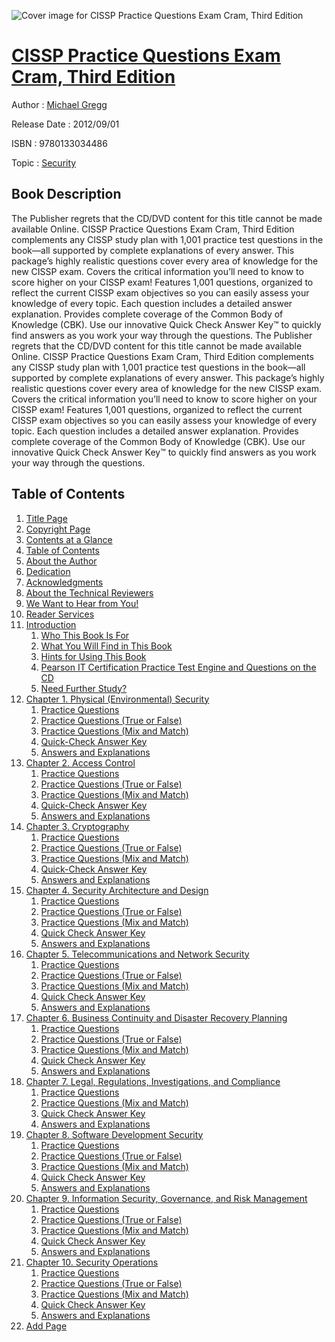 ![Cover image for CISSP Practice Questions Exam Cram, Third Edition](https://imgdetail.ebookreading.net/cover/cover/security/EB9780133034486.jpg)

[CISSP Practice Questions Exam Cram, Third Edition](https://ebookreading.net/view/book/CISSP+Practice+Questions+Exam+Cram%2C+Third+Edition-EB9780133034486_1.html "CISSP Practice Questions Exam Cram, Third Edition")
====================================================================================================================

Author : [Michael Gregg](https://ebookreading.net/search/author/Michael+Gregg)

Release Date : 2012/09/01

ISBN : 9780133034486

Topic : [Security](https://ebookreading.net/search/category/security)

Book Description
-----------------

The Publisher regrets that the CD/DVD content for this title cannot be made available Online.
CISSP Practice Questions Exam Cram, Third Edition complements any CISSP study plan with 1,001 practice test questions in the book—all supported by complete explanations of every answer. This package’s highly realistic questions cover every area of knowledge for the new CISSP exam.
Covers the critical information you’ll need to know to score higher on your CISSP exam!
Features 1,001 questions, organized to reflect the current CISSP exam objectives so you can easily assess your knowledge of every topic.
Each question includes a detailed answer explanation.
Provides complete coverage of the Common Body of Knowledge (CBK).
Use our innovative Quick Check Answer Key™ to quickly find answers as you work your way through the questions.
              The Publisher regrets that the CD/DVD content for this title cannot be made available Online.
CISSP Practice Questions Exam Cram, Third Edition complements any CISSP study plan with 1,001 practice test questions in the book—all supported by complete explanations of every answer. This package’s highly realistic questions cover every area of knowledge for the new CISSP exam.
Covers the critical information you’ll need to know to score higher on your CISSP exam!
Features 1,001 questions, organized to reflect the current CISSP exam objectives so you can easily assess your knowledge of every topic.
Each question includes a detailed answer explanation.
Provides complete coverage of the Common Body of Knowledge (CBK).
Use our innovative Quick Check Answer Key™ to quickly find answers as you work your way through the questions.
              
Table of Contents
-----------------

1. [Title Page](https://ebookreading.net/view/book/CISSP+Practice+Questions+Exam+Cram%2C+Third+Edition-EB9780133034486_2.html)
1. [Copyright Page](https://ebookreading.net/view/book/CISSP+Practice+Questions+Exam+Cram%2C+Third+Edition-EB9780133034486_3.html)
1. [Contents at a Glance](https://ebookreading.net/view/book/CISSP+Practice+Questions+Exam+Cram%2C+Third+Edition-EB9780133034486_4.html)
1. [Table of Contents](https://ebookreading.net/view/book/CISSP+Practice+Questions+Exam+Cram%2C+Third+Edition-EB9780133034486_5.html)
1. [About the Author](https://ebookreading.net/view/book/CISSP+Practice+Questions+Exam+Cram%2C+Third+Edition-EB9780133034486_6.html)
1. [Dedication](https://ebookreading.net/view/book/CISSP+Practice+Questions+Exam+Cram%2C+Third+Edition-EB9780133034486_7.html)
1. [Acknowledgments](https://ebookreading.net/view/book/CISSP+Practice+Questions+Exam+Cram%2C+Third+Edition-EB9780133034486_8.html)
1. [About the Technical Reviewers](https://ebookreading.net/view/book/CISSP+Practice+Questions+Exam+Cram%2C+Third+Edition-EB9780133034486_9.html)
1. [We Want to Hear from You!](https://ebookreading.net/view/book/CISSP+Practice+Questions+Exam+Cram%2C+Third+Edition-EB9780133034486_10.html)
1. [Reader Services](https://ebookreading.net/view/book/CISSP+Practice+Questions+Exam+Cram%2C+Third+Edition-EB9780133034486_11.html)
1. [Introduction](https://ebookreading.net/view/book/CISSP+Practice+Questions+Exam+Cram%2C+Third+Edition-EB9780133034486_12.html)
    1. [Who This Book Is For](https://ebookreading.net/view/book/CISSP+Practice+Questions+Exam+Cram%2C+Third+Edition-EB9780133034486_12.html#ch00lev1sec1)
    1. [What You Will Find in This Book](https://ebookreading.net/view/book/CISSP+Practice+Questions+Exam+Cram%2C+Third+Edition-EB9780133034486_12.html#ch00lev1sec2)
    1. [Hints for Using This Book](https://ebookreading.net/view/book/CISSP+Practice+Questions+Exam+Cram%2C+Third+Edition-EB9780133034486_12.html#ch00lev1sec3)
    1. [Pearson IT Certification Practice Test Engine and Questions on the CD](https://ebookreading.net/view/book/CISSP+Practice+Questions+Exam+Cram%2C+Third+Edition-EB9780133034486_12.html#ch00lev1sec4)
    1. [Need Further Study?](https://ebookreading.net/view/book/CISSP+Practice+Questions+Exam+Cram%2C+Third+Edition-EB9780133034486_12.html#ch00lev1sec5)
1. [Chapter 1. Physical (Environmental) Security](https://ebookreading.net/view/book/CISSP+Practice+Questions+Exam+Cram%2C+Third+Edition-EB9780133034486_13.html)
    1. [Practice Questions](https://ebookreading.net/view/book/CISSP+Practice+Questions+Exam+Cram%2C+Third+Edition-EB9780133034486_13.html#ch01lev1sec1)
    1. [Practice Questions (True or False)](https://ebookreading.net/view/book/CISSP+Practice+Questions+Exam+Cram%2C+Third+Edition-EB9780133034486_13.html#ch01lev1sec2)
    1. [Practice Questions (Mix and Match)](https://ebookreading.net/view/book/CISSP+Practice+Questions+Exam+Cram%2C+Third+Edition-EB9780133034486_13.html#ch01lev1sec3)
    1. [Quick-Check Answer Key](https://ebookreading.net/view/book/CISSP+Practice+Questions+Exam+Cram%2C+Third+Edition-EB9780133034486_13.html#ch01lev1sec4)
    1. [Answers and Explanations](https://ebookreading.net/view/book/CISSP+Practice+Questions+Exam+Cram%2C+Third+Edition-EB9780133034486_13.html#ch01lev1sec5)
1. [Chapter 2. Access Control](https://ebookreading.net/view/book/CISSP+Practice+Questions+Exam+Cram%2C+Third+Edition-EB9780133034486_14.html)
    1. [Practice Questions](https://ebookreading.net/view/book/CISSP+Practice+Questions+Exam+Cram%2C+Third+Edition-EB9780133034486_14.html#ch02lev1sec1)
    1. [Practice Questions (True or False)](https://ebookreading.net/view/book/CISSP+Practice+Questions+Exam+Cram%2C+Third+Edition-EB9780133034486_14.html#ch02lev1sec2)
    1. [Practice Questions (Mix and Match)](https://ebookreading.net/view/book/CISSP+Practice+Questions+Exam+Cram%2C+Third+Edition-EB9780133034486_14.html#ch02lev1sec3)
    1. [Quick-Check Answer Key](https://ebookreading.net/view/book/CISSP+Practice+Questions+Exam+Cram%2C+Third+Edition-EB9780133034486_14.html#ch02lev1sec4)
    1. [Answers and Explanations](https://ebookreading.net/view/book/CISSP+Practice+Questions+Exam+Cram%2C+Third+Edition-EB9780133034486_14.html#ch02lev1sec5)
1. [Chapter 3. Cryptography](https://ebookreading.net/view/book/CISSP+Practice+Questions+Exam+Cram%2C+Third+Edition-EB9780133034486_15.html)
    1. [Practice Questions](https://ebookreading.net/view/book/CISSP+Practice+Questions+Exam+Cram%2C+Third+Edition-EB9780133034486_15.html#ch03lev1sec1)
    1. [Practice Questions (True or False)](https://ebookreading.net/view/book/CISSP+Practice+Questions+Exam+Cram%2C+Third+Edition-EB9780133034486_15.html#ch03lev1sec2)
    1. [Practice Questions (Mix and Match)](https://ebookreading.net/view/book/CISSP+Practice+Questions+Exam+Cram%2C+Third+Edition-EB9780133034486_15.html#ch03lev1sec3)
    1. [Quick-Check Answer Key](https://ebookreading.net/view/book/CISSP+Practice+Questions+Exam+Cram%2C+Third+Edition-EB9780133034486_15.html#ch03lev1sec4)
    1. [Answers and Explanations](https://ebookreading.net/view/book/CISSP+Practice+Questions+Exam+Cram%2C+Third+Edition-EB9780133034486_15.html#ch03lev1sec5)
1. [Chapter 4. Security Architecture and Design](https://ebookreading.net/view/book/CISSP+Practice+Questions+Exam+Cram%2C+Third+Edition-EB9780133034486_16.html)
    1. [Practice Questions](https://ebookreading.net/view/book/CISSP+Practice+Questions+Exam+Cram%2C+Third+Edition-EB9780133034486_16.html#ch04lev1sec1)
    1. [Practice Questions (True or False)](https://ebookreading.net/view/book/CISSP+Practice+Questions+Exam+Cram%2C+Third+Edition-EB9780133034486_16.html#ch04lev1sec2)
    1. [Practice Questions (Mix and Match)](https://ebookreading.net/view/book/CISSP+Practice+Questions+Exam+Cram%2C+Third+Edition-EB9780133034486_16.html#ch04lev1sec3)
    1. [Quick Check Answer Key](https://ebookreading.net/view/book/CISSP+Practice+Questions+Exam+Cram%2C+Third+Edition-EB9780133034486_16.html#ch04lev1sec4)
    1. [Answers and Explanations](https://ebookreading.net/view/book/CISSP+Practice+Questions+Exam+Cram%2C+Third+Edition-EB9780133034486_16.html#ch04lev1sec5)
1. [Chapter 5. Telecommunications and Network Security](https://ebookreading.net/view/book/CISSP+Practice+Questions+Exam+Cram%2C+Third+Edition-EB9780133034486_17.html)
    1. [Practice Questions](https://ebookreading.net/view/book/CISSP+Practice+Questions+Exam+Cram%2C+Third+Edition-EB9780133034486_17.html#ch05lev1sec1)
    1. [Practice Questions (True or False)](https://ebookreading.net/view/book/CISSP+Practice+Questions+Exam+Cram%2C+Third+Edition-EB9780133034486_17.html#ch05lev1sec2)
    1. [Practice Questions (Mix and Match)](https://ebookreading.net/view/book/CISSP+Practice+Questions+Exam+Cram%2C+Third+Edition-EB9780133034486_17.html#ch05lev1sec3)
    1. [Quick Check Answer Key](https://ebookreading.net/view/book/CISSP+Practice+Questions+Exam+Cram%2C+Third+Edition-EB9780133034486_17.html#ch05lev1sec4)
    1. [Answers and Explanations](https://ebookreading.net/view/book/CISSP+Practice+Questions+Exam+Cram%2C+Third+Edition-EB9780133034486_17.html#ch05lev1sec5)
1. [Chapter 6. Business Continuity and Disaster Recovery Planning](https://ebookreading.net/view/book/CISSP+Practice+Questions+Exam+Cram%2C+Third+Edition-EB9780133034486_18.html)
    1. [Practice Questions](https://ebookreading.net/view/book/CISSP+Practice+Questions+Exam+Cram%2C+Third+Edition-EB9780133034486_18.html#ch06lev1sec1)
    1. [Practice Questions (True or False)](https://ebookreading.net/view/book/CISSP+Practice+Questions+Exam+Cram%2C+Third+Edition-EB9780133034486_18.html#ch06lev1sec2)
    1. [Practice Questions (Mix and Match)](https://ebookreading.net/view/book/CISSP+Practice+Questions+Exam+Cram%2C+Third+Edition-EB9780133034486_18.html#ch06lev1sec3)
    1. [Quick Check Answer Key](https://ebookreading.net/view/book/CISSP+Practice+Questions+Exam+Cram%2C+Third+Edition-EB9780133034486_18.html#ch06lev1sec4)
    1. [Answers and Explanations](https://ebookreading.net/view/book/CISSP+Practice+Questions+Exam+Cram%2C+Third+Edition-EB9780133034486_18.html#ch06lev1sec5)
1. [Chapter 7. Legal, Regulations, Investigations, and Compliance](https://ebookreading.net/view/book/CISSP+Practice+Questions+Exam+Cram%2C+Third+Edition-EB9780133034486_19.html)
    1. [Practice Questions](https://ebookreading.net/view/book/CISSP+Practice+Questions+Exam+Cram%2C+Third+Edition-EB9780133034486_19.html#ch07lev1sec1)
    1. [Practice Questions (Mix and Match)](https://ebookreading.net/view/book/CISSP+Practice+Questions+Exam+Cram%2C+Third+Edition-EB9780133034486_19.html#ch07lev1sec2)
    1. [Quick Check Answer Key](https://ebookreading.net/view/book/CISSP+Practice+Questions+Exam+Cram%2C+Third+Edition-EB9780133034486_19.html#ch07lev1sec3)
    1. [Answers and Explanations](https://ebookreading.net/view/book/CISSP+Practice+Questions+Exam+Cram%2C+Third+Edition-EB9780133034486_19.html#ch07lev1sec4)
1. [Chapter 8. Software Development Security](https://ebookreading.net/view/book/CISSP+Practice+Questions+Exam+Cram%2C+Third+Edition-EB9780133034486_20.html)
    1. [Practice Questions](https://ebookreading.net/view/book/CISSP+Practice+Questions+Exam+Cram%2C+Third+Edition-EB9780133034486_20.html#ch08lev1sec1)
    1. [Practice Questions (True or False)](https://ebookreading.net/view/book/CISSP+Practice+Questions+Exam+Cram%2C+Third+Edition-EB9780133034486_20.html#ch08lev1sec2)
    1. [Practice Questions (Mix and Match)](https://ebookreading.net/view/book/CISSP+Practice+Questions+Exam+Cram%2C+Third+Edition-EB9780133034486_20.html#ch08lev1sec3)
    1. [Quick Check Answer Key](https://ebookreading.net/view/book/CISSP+Practice+Questions+Exam+Cram%2C+Third+Edition-EB9780133034486_20.html#ch08lev1sec4)
    1. [Answers and Explanations](https://ebookreading.net/view/book/CISSP+Practice+Questions+Exam+Cram%2C+Third+Edition-EB9780133034486_20.html#ch08lev1sec5)
1. [Chapter 9. Information Security, Governance, and Risk Management](https://ebookreading.net/view/book/CISSP+Practice+Questions+Exam+Cram%2C+Third+Edition-EB9780133034486_21.html)
    1. [Practice Questions](https://ebookreading.net/view/book/CISSP+Practice+Questions+Exam+Cram%2C+Third+Edition-EB9780133034486_21.html#ch09lev1sec1)
    1. [Practice Questions (True or False)](https://ebookreading.net/view/book/CISSP+Practice+Questions+Exam+Cram%2C+Third+Edition-EB9780133034486_21.html#ch09lev1sec2)
    1. [Practice Questions (Mix and Match)](https://ebookreading.net/view/book/CISSP+Practice+Questions+Exam+Cram%2C+Third+Edition-EB9780133034486_21.html#ch09lev1sec3)
    1. [Quick Check Answer Key](https://ebookreading.net/view/book/CISSP+Practice+Questions+Exam+Cram%2C+Third+Edition-EB9780133034486_21.html#ch09lev1sec4)
    1. [Answers and Explanations](https://ebookreading.net/view/book/CISSP+Practice+Questions+Exam+Cram%2C+Third+Edition-EB9780133034486_21.html#ch09lev1sec5)
1. [Chapter 10. Security Operations](https://ebookreading.net/view/book/CISSP+Practice+Questions+Exam+Cram%2C+Third+Edition-EB9780133034486_22.html)
    1. [Practice Questions](https://ebookreading.net/view/book/CISSP+Practice+Questions+Exam+Cram%2C+Third+Edition-EB9780133034486_22.html#ch10lev1sec1)
    1. [Practice Questions (True or False)](https://ebookreading.net/view/book/CISSP+Practice+Questions+Exam+Cram%2C+Third+Edition-EB9780133034486_22.html#ch10lev1sec2)
    1. [Practice Questions (Mix and Match)](https://ebookreading.net/view/book/CISSP+Practice+Questions+Exam+Cram%2C+Third+Edition-EB9780133034486_22.html#ch10lev1sec3)
    1. [Quick Check Answer Key](https://ebookreading.net/view/book/CISSP+Practice+Questions+Exam+Cram%2C+Third+Edition-EB9780133034486_22.html#ch10lev1sec4)
    1. [Answers and Explanations](https://ebookreading.net/view/book/CISSP+Practice+Questions+Exam+Cram%2C+Third+Edition-EB9780133034486_22.html#ch10lev1sec5)
1. [Add Page](https://ebookreading.net/view/book/CISSP+Practice+Questions+Exam+Cram%2C+Third+Edition-EB9780133034486_23.html)
